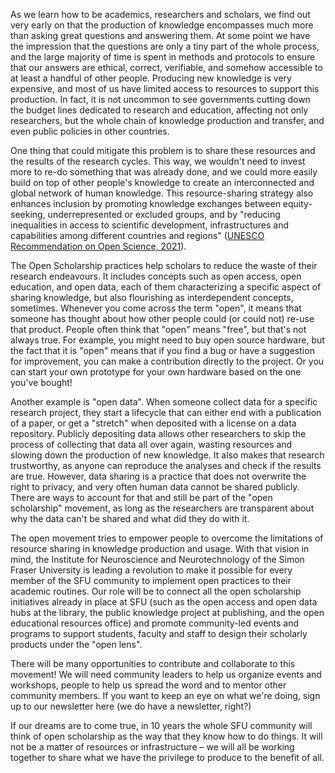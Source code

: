 As we learn how to be academics, researchers and scholars, we find out very
early on that the production of knowledge encompasses much more than asking
great questions and answering them. At some point we have the impression that
the questions are only a tiny part of the whole process, and the large majority
of time is spent in methods and protocols to ensure that our answers are
ethical, correct, verifiable, and somehow accessible to at least a handful of
other people. Producing new knowledge is very expensive, and most of us have
limited access to resources to support this production. In fact, it is not
uncommon to see governments cutting down the budget lines dedicated to research
and education, affecting not only researchers, but the whole chain of knowledge
production and transfer, and even public policies in other countries.  

One thing that could mitigate this problem is to share these resources and the
results of the research cycles. This way, we wouldn't need to invest more to
re-do something that was already done, and we could more easily build on top of
other people's knowledge to create an interconnected and global network of human
knowledge. This resource-sharing strategy also enhances inclusion by promoting
knowledge exchanges between equity-seeking, underrepresented or excluded groups,
and by "reducing inequalities in access to scientific development,
infrastructures and capabilities among different countries and regions" ([UNESCO
Recommendation on Open Science, 2021](https://doi.org/10.54677/MNMH8546)). 

The Open Scholarship practices help scholars to reduce the waste of their
research endeavours. It includes concepts such as open access, open education,
and open data, each of them characterizing a specific aspect of sharing
knowledge, but also flourishing as interdependent concepts, sometimes. Whenever
you come across the term "open", it means that someone has thought about how
other people could (or could not) re-use that product. People often think that
"open" means "free", but that's not always true. For example, you might need to
buy open source hardware, but the fact that it is "open" means that if you find
a bug or have a suggestion for improvement, you can make a contribution directly
to the project. Or you can start your own prototype for your own hardware based
on the one you've bought! 

Another example is "open data". When someone collect data for a specific
research project, they start a lifecycle that can either end with a publication
of a paper, or get a "stretch" when deposited with a license on a data
repository. Publicly depositing data allows other researchers to skip the
process of collecting that data all over again, wasting resources and slowing
down the production of new knowledge. It also makes that research trustworthy,
as anyone can reproduce the analyses and check if the results are true. However,
data sharing is a practice that does not overwrite the right to privacy, and
very often human data cannot be shared publicly. There are ways to account for
that and still be part of the "open scholarship" movement, as long as the
researchers are transparent about why the data can't be shared and what did they
do with it. 

The open movement tries to empower people to overcome the limitations of
resource sharing in knowledge production and usage. With that vision in mind,
the Institute for Neuroscience and Neurotechnology of the Simon Fraser
University is leading a revolution to make it possible for every member of the
SFU community to implement open practices to their academic routines. Our role
will be to connect all the open scholarship initiatives already in place at SFU
(such as the open access and open data hubs at the library, the public knowledge
project at publishing, and the open educational resources office) and promote
community-led events and programs to support students, faculty and staff to
design their scholarly products under the "open lens".  

There will be many opportunities to contribute and collaborate to this movement!
We will need community leaders to help us organize events and workshops, people
to help us spread the word and to mentor other community members. If you want to
keep an eye on what we're doing, sign up to our newsletter here <link> (we do
have a newsletter, right?) 

If our dreams are to come true, in 10 years the whole SFU community will think
of open scholarship as the way that they know how to do things. It will not be a
matter of resources or infrastructure – we will all be working together to share
what we have the privilege to produce to the benefit of all. 
